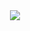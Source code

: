 <div align="center">
  <a href="https://github-readme-stats.vercel.app/api/wakatime?username=Jaespr&layout=compact&hide_border=false&bg_color=FFF381&title_color=383838&text_color=383838&custom_title=Coding%20Activity%20Breakdown%20(Last%207Days)">
    <img align="center" src="https://github-readme-stats.vercel.app/api/wakatime?username=Jaespr&layout=compact&hide_border=false&bg_color=FFF381&title_color=383838&text_color=383838&custom_title=Coding%20Activity%20Breakdown%20(Last%207Days)"/>
  </a>
 </div>
